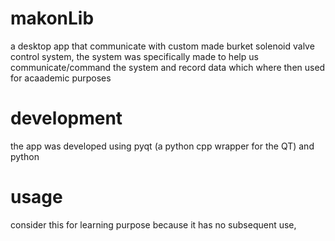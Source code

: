 # makonLib
a desktop app that communicate with custom made burket solenoid valve control system, 
the system was specifically made to help us communicate/command the system and record data 
which where then used for acaademic purposes 

# development
the app was developed using pyqt (a python cpp wrapper for the QT) and python

# usage
consider this for learning purpose because it has no subsequent use, 

